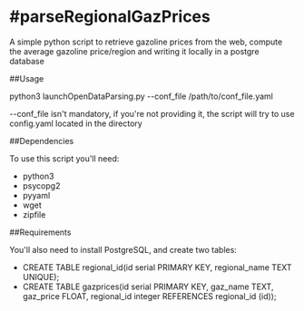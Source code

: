 #parseRegionalGazPrices
====================

A simple python script to retrieve gazoline prices from the web, compute the average gazoline price/region and
writing it locally in a postgre database

##Usage

python3 launchOpenDataParsing.py --conf_file /path/to/conf_file.yaml

--conf_file isn't mandatory, if you're not providing it, the script will try to use config.yaml located in the directory

##Dependencies

To use this script you'll need:
- python3
- psycopg2
- pyyaml
- wget
- zipfile

##Requirements

You'll also need to install PostgreSQL, and create two tables:
- CREATE TABLE regional_id(id serial PRIMARY KEY, regional_name TEXT UNIQUE);
- CREATE TABLE gazprices(id serial PRIMARY KEY, gaz_name TEXT, gaz_price FLOAT, regional_id integer REFERENCES regional_id (id));
